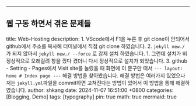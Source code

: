 ---
## 웹 구동 하면서 겪은 문제들

title: Web-Hosting
description: 1. VScode에서 F1을 누른 후 git clone이 안되어서 github에서 주소를 복사해 터미널에서 직접 git clone 하였습니다.
2. `jekyll new./` 가 되지 않아서 `jekyll new./ --force` 로 강제 설치 하였습니다.
	1. 그런데 설치가 비정상적으로 오래걸려 창을 껐다 켰더니 다시 정상적으로 설치가 되었습니다.
3. github - Setting - Pages에서 Visit site를 눌렀을 때 화면에 이 문구만 떠서 `--- layout: home # Index page ---` 해결 방법을 찾아봤습니다. 해결 방법은 여러가지 있었으나 저는 `jekyll.yml`파일을 commit하면 고쳐진다는 방법이 있어서 이 방법을 통해 해결하였습니다.
author: shkang
date: 2024-11-07 16:51:00 +0800
categories: [Blogging, Demo]
tags: [typography]
pin: true
math: true
mermaid: true